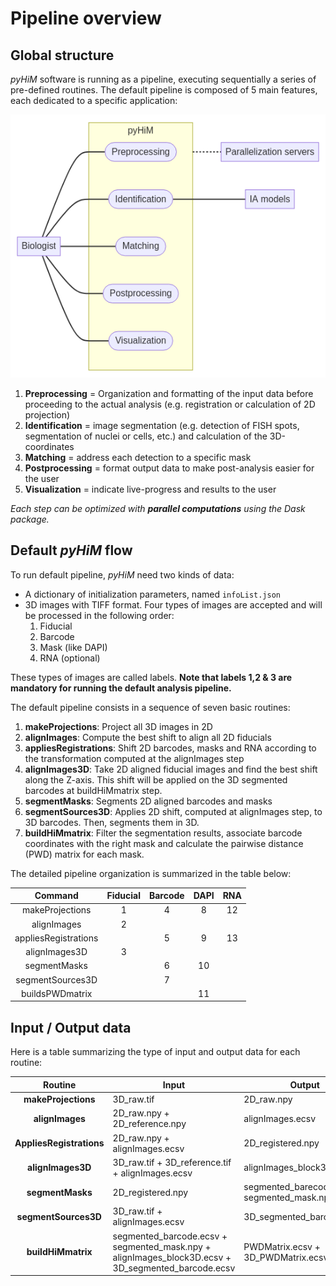 # Pipeline overview

## Global structure

*pyHiM* software is running as a pipeline, executing sequentially a series of pre-defined routines. The default pipeline is composed of 5 main features, each dedicated to a specific application:

![diagram of visualization](../_static/diagrams/use_cases.png)

1. **Preprocessing** = Organization and formatting of the input data before proceeding to the actual analysis (e.g. registration or calculation of 2D projection)
2. **Identification** = image segmentation (e.g. detection of FISH spots, segmentation of nuclei or cells, etc.) and calculation of the 3D-coordinates
3. **Matching** = address each detection to a specific mask
4. **Postprocessing** = format output data to make post-analysis easier for the user
5. **Visualization** = indicate live-progress and results to the user

*Each step can be optimized with **parallel computations** using the Dask package.*


## Default *pyHiM* flow

To run default pipeline, *pyHiM* need two kinds of data:
- A dictionary of initialization parameters, named `infoList.json`
- 3D images with TIFF format. Four types of images are accepted and will be processed in the following order:
	1. Fiducial
	2. Barcode
	3. Mask (like DAPI)
	4. RNA (optional)

These types of images are called labels. **Note that labels 1,2 & 3 are mandatory for running the default analysis pipeline.**

The default pipeline consists in a sequence of seven basic routines:

1. **makeProjections**: Project all 3D images in 2D 
2. **alignImages**: Compute the best shift to align all 2D fiducials
3. **appliesRegistrations**: Shift 2D barcodes, masks and RNA according to the transformation computed at the alignImages step
4. **alignImages3D**: Take 2D aligned fiducial images and find the best shift along the Z-axis. This shift will be applied on the 3D segmented barcodes at buildHiMmatrix step.
5. **segmentMasks**: Segments 2D aligned barcodes and masks
6. **segmentSources3D**: Applies 2D shift, computed at alignImages step, to 3D barcodes. Then, segments them in 3D.
7. **buildHiMmatrix**: Filter the segmentation results, associate barcode coordinates with the right mask and calculate the pairwise distance (PWD) matrix for each mask.

The detailed pipeline organization is summarized in the table below:

|Command|Fiducial|Barcode|DAPI|RNA|
|:-:|:-:|:-:|:-:|:-:|
|makeProjections|1|4|8|12|
|alignImages|2||||
|appliesRegistrations||5|9|13|
|alignImages3D|3||||
|segmentMasks||6|10||
|segmentSources3D||7|||
|buildsPWDmatrix|||11||

## Input / Output data

Here is a table summarizing the type of input and output data for each routine:

|Routine|Input|Output|
|:-:|---|---|
|**makeProjections**|3D_raw.tif|2D_raw.npy|
|**alignImages**|2D_raw.npy + 2D_reference.npy|alignImages.ecsv|
|**AppliesRegistrations**|2D_raw.npy + alignImages.ecsv|2D_registered.npy|
|**alignImages3D**|3D_raw.tif + 3D_reference.tif + alignImages.ecsv|alignImages_block3D.ecsv|
|**segmentMasks**|2D_registered.npy|segmented_barecode.ecsv + segmented_mask.npy|
|**segmentSources3D**|3D_raw.tif + alignImages.ecsv|3D_segmented_barcode.ecsv|
|**buildHiMmatrix**|segmented_barcode.ecsv + segmented_mask.npy + alignImages_block3D.ecsv + 3D_segmented_barcode.ecsv|PWDMatrix.ecsv + 3D_PWDMatrix.ecsv|